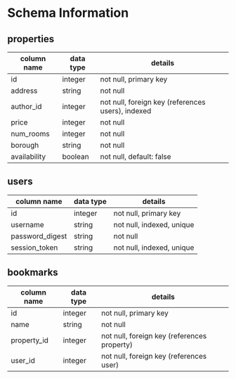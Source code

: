 # Schema Information

## properties
column name | data type | details
------------|-----------|-----------------------
id          | integer   | not null, primary key
address     | string    | not null
author_id   | integer   | not null, foreign key (references users), indexed
price       | integer   | not null
num_rooms   | integer   | not null
borough     | string    | not null
availability| boolean   | not null, default: false

## users
column name     | data type | details
----------------|-----------|-----------------------
id              | integer   | not null, primary key
username        | string    | not null, indexed, unique
password_digest | string    | not null
session_token   | string    | not null, indexed, unique

## bookmarks
column name | data type | details
------------|-----------|-----------------------
id          | integer   | not null, primary key
name        | string    | not null
property_id | integer   | not null, foreign key (references property)
user_id     | integer   | not null, foreign key (references user)
